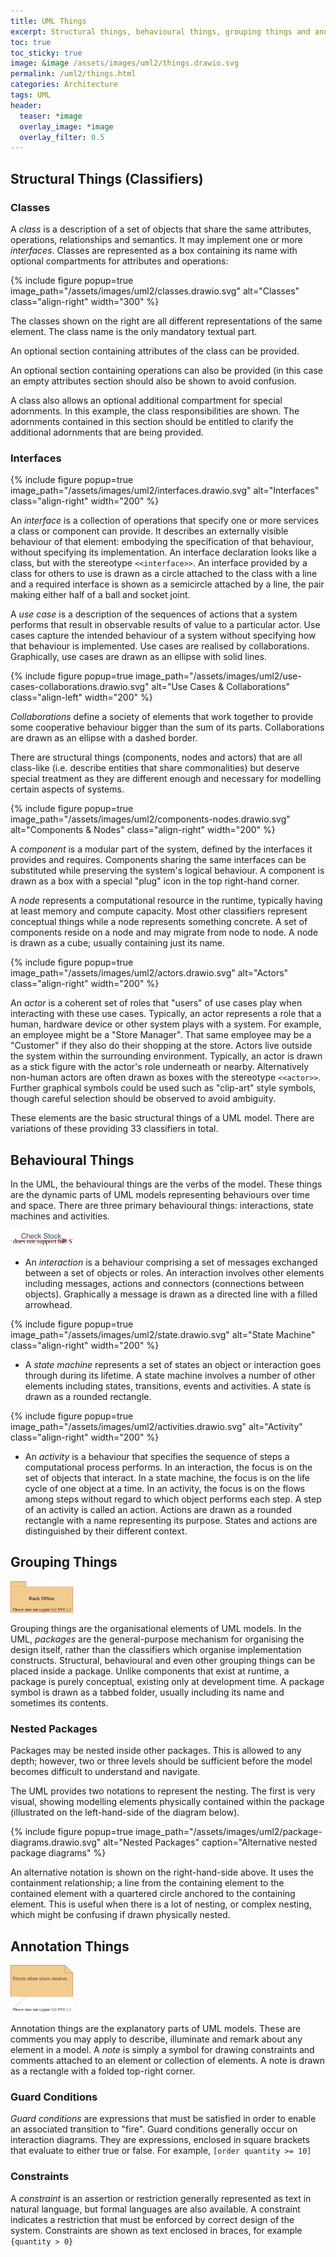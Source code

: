 ```yaml
---
title: UML Things
excerpt: Structural things, behavioural things, grouping things and annotation things
toc: true
toc_sticky: true
image: &image /assets/images/uml2/things.drawio.svg
permalink: /uml2/things.html
categories: Architecture
tags: UML
header:
  teaser: *image
  overlay_image: *image
  overlay_filter: 0.5
---
```


## Structural Things (Classifiers)

### Classes

A *class* is a description of a set of objects that share the same attributes, operations, relationships and semantics. It may implement one or more *interfaces*. Classes are represented as a box containing its name with optional compartments for attributes and operations:

{% include figure popup=true image_path="/assets/images/uml2/classes.drawio.svg" alt="Classes" class="align-right" width="300" %}

The classes shown on the right are all different representations of the same element. The class name is the only mandatory textual part.

An optional section containing attributes of the class can be provided.

An optional section containing operations can also be provided (in this case an empty attributes section should also be shown to avoid confusion.

A class also allows an optional additional compartment for special adornments. In this example, the class responsibilities are shown. The adornments contained in this section should be entitled to clarify the additional adornments that are being provided.

### Interfaces

{% include figure popup=true image_path="/assets/images/uml2/interfaces.drawio.svg" alt="Interfaces" class="align-right" width="200" %}

An *interface* is a collection of operations that specify one or more services a class or component can provide. It describes an externally visible behaviour of that element: embodying the specification of that behaviour, without specifying its implementation. An interface declaration looks like a class, but with the stereotype `<<interface>>`. An interface provided by a class for others to use is drawn as a circle attached to the class with a line and a required interface is shown as a semicircle attached by a line, the pair making either half of a ball and socket joint.

A *use case* is a description of the sequences of actions that a system performs that result in observable results of value to a particular actor. Use cases capture the intended behaviour of a system without specifying how that behaviour is implemented. Use cases are realised by collaborations. Graphically, use cases are drawn as an ellipse with solid lines.

{% include figure popup=true image_path="/assets/images/uml2/use-cases-collaborations.drawio.svg" alt="Use Cases &amp; Collaborations" class="align-left" width="200" %}

*Collaborations* define a society of elements that work together to provide some cooperative behaviour bigger than the sum of its parts. Collaborations are drawn as an ellipse with a dashed border.

There are structural things (components, nodes and actors) that are all class-like (i.e. describe entities that share commonalities) but deserve special treatment as they are different enough and necessary for modelling certain aspects of systems.

{% include figure popup=true image_path="/assets/images/uml2/components-nodes.drawio.svg" alt="Components &amp; Nodes" class="align-right" width="200" %}

A *component* is a modular part of the system, defined by the interfaces it provides and requires. Components sharing the same interfaces can be substituted while preserving the system's logical behaviour. A component is drawn as a box with a special "plug" icon in the top right-hand corner.

A *node* represents a computational resource in the runtime, typically having at least memory and compute capacity. Most other classifiers represent conceptual things while a node represents something concrete. A set of components reside on a node and may migrate from node to node. A node is drawn as a cube; usually containing just its name.

{% include figure popup=true image_path="/assets/images/uml2/actors.drawio.svg" alt="Actors" class="align-right" width="200" %}

An *actor* is a coherent set of roles that "users" of use cases play when interacting with these use cases. Typically, an actor represents a role that a human, hardware device or other system plays with a system. For example, an employee might be a "Store Manager". That same employee may be a "Customer" if they also do their shopping at the store. Actors live outside the system within the surrounding environment. Typically, an actor is drawn as a stick figure with the actor's role underneath or nearby. Alternatively non-human actors are often drawn as boxes with the stereotype `<<actor>>`. Further graphical symbols could be used such as "clip-art" style symbols, though careful selection should be observed to avoid ambiguity.

These elements are the basic structural things of a UML model. There are variations of these providing 33 classifiers in total.

## Behavioural Things

In the UML, the behavioural things are the verbs of the model. These things are the dynamic parts of UML models representing behaviours over time and space. There are three primary behavioural things: interactions, state machines and activities.

<img src="/assets/images/uml2/message.drawio.svg" alt="Interaction" class="align-right" width="100">

* An *interaction* is a behaviour comprising a set of messages exchanged between a set of objects or roles. An interaction involves other elements including messages, actions and connectors (connections between objects). Graphically a message is drawn as a directed line with a filled arrowhead.

{% include figure popup=true image_path="/assets/images/uml2/state.drawio.svg" alt="State Machine" class="align-right" width="200" %}

* A *state machine* represents a set of states an object or interaction goes through during its lifetime. A state machine involves a number of other elements including states, transitions, events and activities. A state is drawn as a rounded rectangle.

{% include figure popup=true image_path="/assets/images/uml2/activities.drawio.svg" alt="Activity" class="align-right" width="200" %}

*	An *activity* is a behaviour that specifies the sequence of steps a computational process performs. In an interaction, the focus is on the set of objects that interact. In a state machine, the focus is on the life cycle of one object at a time. In an activity, the focus is on the flows among steps without regard to which object performs each step. A step of an activity is called an action. Actions are drawn as a rounded rectangle with a name representing its purpose. States and actions are distinguished by their different context.

## Grouping Things

<img src="/assets/images/uml2/package.drawio.svg" alt="Package" class="align-right" width="100">

Grouping things are the organisational elements of UML models. In the UML, *packages* are the general-purpose mechanism for organising the design itself, rather than the classifiers which organise implementation constructs. Structural, behavioural and even other grouping things can be placed inside a package. Unlike components that exist at runtime, a package is purely conceptual, existing only at development time. A package symbol is drawn as a tabbed folder, usually including its name and sometimes its contents.

### Nested Packages

Packages may be nested inside other packages. This is allowed to any depth; however, two or three levels should be sufficient before the model becomes difficult to understand and navigate.

The UML provides two notations to represent the nesting. The first is very visual, showing modelling elements physically contained within the package (illustrated on the left-hand-side of the diagram below).

{% include figure popup=true image_path="/assets/images/uml2/package-diagrams.drawio.svg" alt="Nested Packages" caption="Alternative nested package diagrams" %}

An alternative notation is shown on the right-hand-side above. It uses the containment relationship; a line from the containing element to the contained element with a quartered circle anchored to the containing element. This is useful when there is a lot of nesting, or complex nesting, which might be confusing if drawn physically nested.

## Annotation Things

<img src="/assets/images/uml2/note.drawio.svg" alt="Annotations" class="align-right" width="100">

Annotation things are the explanatory parts of UML models. These are comments you may apply to describe, illuminate and remark about any element in a model. A *note* is simply a symbol for drawing constraints and comments attached to an element or collection of elements. A note is drawn as a rectangle with a folded top-right corner.

### Guard Conditions

*Guard conditions* are expressions that must be satisfied in order to enable an associated transition to "fire". Guard conditions generally occur on interaction diagrams. They are expressions, enclosed in square brackets that evaluate to either true or false. For example, `[order quantity >= 10]`

### Constraints

A *constraint* is an assertion or restriction generally represented as text in natural language, but formal languages are also available. A constraint indicates a restriction that must be enforced by correct design of the system. Constraints are shown as text enclosed in braces, for example `{quantity > 0}`